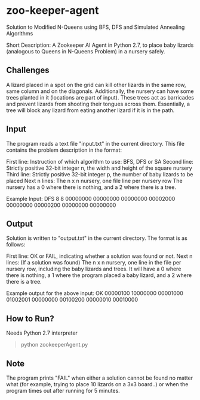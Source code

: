 # zoo-keeper-agent
Solution to Modified N-Queens using BFS, DFS and Simulated Annealing Algorithms

Short Description: A Zookeeper AI Agent in Python 2.7, to place baby lizards (analogous to Queens in N-Queens Problem) in a nursery safely.


Challenges
----------
A lizard placed in a spot on the grid can kill other lizards in the same row, same column and on the diagonals.
Additionally, the nursery can have some trees planted in it (locations are part of input). These trees act as barricades and prevent lizards from shooting their tongues across them. Essentially, a tree will block any lizard from eating another lizard if it is in the path.


Input
-----
The program reads a text file "input.txt" in the current directory. This file contains the problem description in the format:

First line: 	Instruction of which algorithm to use: BFS, DFS or SA
Second line: 	Strictly positive 32-bit integer n, the width and height of the square nursery
Third line: 	Strictly positive 32-bit integer p, the number of baby lizards to be placed
Next n lines: The n x n nursery, one file line per nursery row
The nursery has a 0 where there is nothing, and a 2 where there is a tree.

Example Input:
DFS
8
8
00000000
00000000
00000000
00002000
00000000
00000200
00000000
00000000


Output
------
Solution is written to "output.txt" in the current directory. The format is as follows:

First line: 	OK or FAIL, indicating whether a solution was found or not.
Next n lines: (If a solution was found) The n x n nursery, one line in the file per nursery row, including the baby lizards
							and trees. It will have a 0 where there is nothing, a 1 where the program placed a baby lizard, and a 2 where there is a 								tree.
							
Example output for the above input:
OK
00000100
10000000
00001000
01002001
00000000
00100200
00000010
00010000


How to Run?
----------
Needs Python 2.7 interpreter
> python zookeeperAgent.py


Note
----
The program prints "FAIL" when either a solution cannot be found no matter what (for example, trying to place 10 lizards on a 3x3 board..) or when the program times out after running for 5 minutes.
